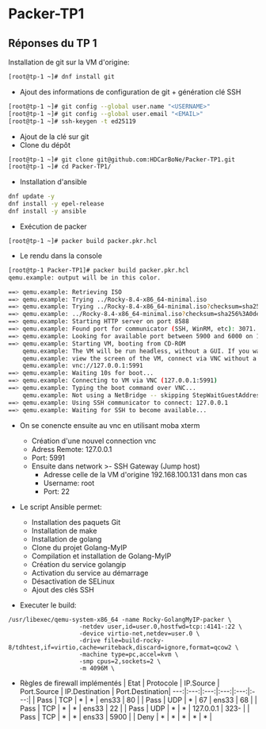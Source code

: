 # Packer-TP1
## Réponses du TP 1

Installation de git sur la VM d'origine:
```bash
[root@tp-1 ~]# dnf install git
```
* Ajout des informations de configuration de git + génération clé SSH
```bash
[root@tp-1 ~]# git config --global user.name "<USERNAME>"
[root@tp-1 ~]# git config --global user.email "<EMAIL>"
[root@tp-1 ~]# ssh-keygen -t ed25119
```
* Ajout de la clé sur git
* Clone du dépôt
```bash
[root@tp-1 ~]# git clone git@github.com:HDCarBoNe/Packer-TP1.git
[root@tp-1 ~]# cd Packer-TP1/
```

* Installation d'ansible
```bash
dnf update -y
dnf install -y epel-release
dnf install -y ansible
```
* Exécution de packer
```
[root@tp-1 ~]# packer build packer.pkr.hcl
```
* Le rendu dans la console
``` bash
[root@tp-1 Packer-TP1]# packer build packer.pkr.hcl
qemu.example: output will be in this color.

==> qemu.example: Retrieving ISO
==> qemu.example: Trying ../Rocky-8.4-x86_64-minimal.iso
==> qemu.example: Trying ../Rocky-8.4-x86_64-minimal.iso?checksum=sha256%3A0de5f12eba93e00fefc06c                                                             db0aa4389a0972a4212977362ea18bde46a1a1aa4f
==> qemu.example: ../Rocky-8.4-x86_64-minimal.iso?checksum=sha256%3A0de5f12eba93e00fefc06cdb0aa43                                                             89a0972a4212977362ea18bde46a1a1aa4f => /root/Rocky-8.4-x86_64-minimal.iso
==> qemu.example: Starting HTTP server on port 8588
==> qemu.example: Found port for communicator (SSH, WinRM, etc): 3071.
==> qemu.example: Looking for available port between 5900 and 6000 on 127.0.0.1
==> qemu.example: Starting VM, booting from CD-ROM
    qemu.example: The VM will be run headless, without a GUI. If you want to
    qemu.example: view the screen of the VM, connect via VNC without a password to
    qemu.example: vnc://127.0.0.1:5991
==> qemu.example: Waiting 10s for boot...
==> qemu.example: Connecting to VM via VNC (127.0.0.1:5991)
==> qemu.example: Typing the boot command over VNC...
    qemu.example: Not using a NetBridge -- skipping StepWaitGuestAddress
==> qemu.example: Using SSH communicator to connect: 127.0.0.1
==> qemu.example: Waiting for SSH to become available...
```

* On se conencte ensuite au vnc en utilisant moba xterm
  - Création d'une nouvel connection vnc
  - Adress Remote: 127.0.0.1
  - Port: 5991
  - Ensuite dans network >- SSH Gateway (Jump host)
    - Adresse celle de la VM d'origine 192.168.100.131 dans mon cas
    - Username: root
    - Port: 22
* Le script Ansible permet:
  - Installation des paquets Git
  - Installation de make 
  - Installation de golang 
  - Clone du projet Golang-MyIP
  - Compilation et installation de Golang-MyIP
  - Création du service golangip
  - Activation du service au démarrage
  - Désactivation de SELinux
  - Ajout des clés SSH

* Executer le build:
```
/usr/libexec/qemu-system-x86_64 -name Rocky-GolangMyIP-packer \
                    -netdev user,id=user.0,hostfwd=tcp::4141-:22 \
                    -device virtio-net,netdev=user.0 \
                    -drive file=build-rocky-8/tdhtest,if=virtio,cache=writeback,discard=ignore,format=qcow2 \
                    -machine type=pc,accel=kvm \
                    -smp cpus=2,sockets=2 \
                    -m 4096M \
```


* Règles de firewall implémentés
| Etat | Protocole | IP.Source | Port.Source | IP.Destination | Port.Destination|
---:|:---:|:---:|:---:|:---:|:---:|
| Pass | TCP | * | * | ens33 | 80 |
| Pass | UDP | * | 67 | ens33 | 68 |
| Pass | TCP | * | * | ens33 | 22 |
| Pass | UDP | * | * | 127.0.0.1 | 323- |
| Pass | TCP | * | * | ens33 | 5900 |
| Deny | * | * | * | * | * |
